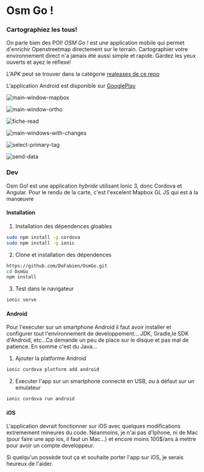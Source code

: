 # Osm Go ! 

### Cartographiez les tous! 

On parle bien des POI! 
*OSM Go !* est une application mobile qui permet d'enrichir Openstreetmap directement sur le terrain.
Cartographier votre environnement direct n'a jamais été aussi simple et rapide. Gardez les yeux ouverts et ayez le réflexe! 


L'APK peut se trouver dans la catégorie [realeases de ce repo](https://github.com/DoFabien/OsmGo/releases) 

L'application Android est disponible sur [GooglePlay](https://play.google.com/store/apps/details?id=fr.dogeo.osmgo)

![main-window-mapbox](./doc/img/map-vt.png)

![main-window-ortho](./doc/img/map-ortho.png)

![fiche-read](./doc/img/fiche.png)

![main-windows-with-changes](./doc/img/map-modif.png)

![select-primary-tag](./doc/img/select-primary-tag-velo.png)

![send-data](./doc/img/send-data.png)



### Dev
Osm Go! est une application *hybride* utilisant Ionic 3, donc Cordova et Angular. Pour le rendu de la carte, c'est l'excelent Mapbox GL JS qui est à la manœuvre

#### Installation 
1) Installation des dépendences gloables
```sh
sudo npm install -g cordova
sudo npm install -g ionic
```
2) Clone et installation des dépendences
```sh
https://github.com/DoFabien/OsmGo.git
cd OsmGo
npm install
```
3) Test dans le navigateur
```sh
ionic serve 
```

#### Android
Pour l'executer sur un smartphone Android il faut avoir installer et configurer tout l'environnement de developpement... JDK, Gradle,le SDK d'Android, etc...Ca demande un peu de place sur le disque et pas mal de patience. En somme c'est du Java...

1) Ajouter la platforme Android
```sh
ionic cordova platform add android
```
2) Executer l'app sur un smartphone connecté en USB, ou à défaut sur un emulateur 
```sh
ionic cordova run android
```

#### iOS
L'application devrait fonctionner sur iOS avec quelques modifications extremement mineures du code.
Néanmoins, je n'ai pas d'Iphone, ni de Mac (pour faire une app ios, il faut un Mac...) et encore moins 100$/ans à mettre pour avoir un compte developpeur.

Si quelqu'un possède tout ça et souhaite porter l'app sur iOS, je serais heureux de l'aider.